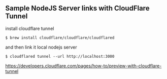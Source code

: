 ## Sample NodeJS Server links with CloudFlare Tunnel 

install cloudflare tunnel
```shell
$ brew install cloudflare/cloudflare/cloudflared
```

and then link it local nodejs server
```shell
$ cloudflared tunnel --url http://localhost:3000
```

https://developers.cloudflare.com/pages/how-to/preview-with-cloudflare-tunnel

